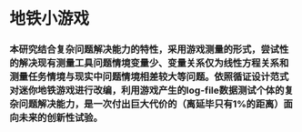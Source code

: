 # 地铁小游戏

### 本研究结合复杂问题解决能力的特性，采用游戏测量的形式，尝试性的解决现有测量工具问题情境变量少、变量关系仅为线性方程关系和测量任务情境与现实中问题情境相差较大等问题。依照循证设计范式对迷你地铁游戏进行改编，利用游戏产生的log-file数据测试个体的复杂问题解决能力，是一次付出巨大代价的（离延毕只有1%的距离）面向未来的创新性试验。
